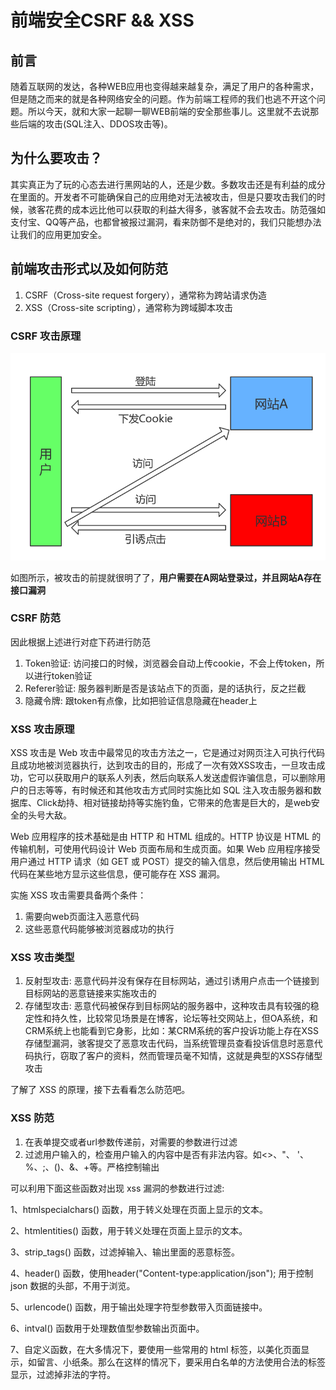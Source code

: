 # 前端安全CSRF && XSS
## 前言

随着互联网的发达，各种WEB应用也变得越来越复杂，满足了用户的各种需求，但是随之而来的就是各种网络安全的问题。作为前端工程师的我们也逃不开这个问题。所以今天，就和大家一起聊一聊WEB前端的安全那些事儿。这里就不去说那些后端的攻击(SQL注入、DDOS攻击等)。

## 为什么要攻击？

其实真正为了玩的心态去进行黑网站的人，还是少数。多数攻击还是有利益的成分在里面的。开发者不可能确保自己的应用绝对无法被攻击，但是只要攻击我们的时候，骇客花费的成本远比他可以获取的利益大得多，骇客就不会去攻击。防范强如支付宝、QQ等产品，也都曾被报过漏洞，看来防御不是绝对的，我们只能想办法让我们的应用更加安全。

## 前端攻击形式以及如何防范

1. CSRF（Cross-site request forgery），通常称为跨站请求伪造
2. XSS（Cross-site scripting），通常称为跨域脚本攻击

### CSRF 攻击原理

![](./img/CSRF.png)

如图所示，被攻击的前提就很明了了，**用户需要在A网站登录过，并且网站A存在接口漏洞**

### CSRF 防范

因此根据上述进行对症下药进行防范

1. Token验证: 访问接口的时候，浏览器会自动上传cookie，不会上传token，所以进行token验证
2. Referer验证: 服务器判断是否是该站点下的页面，是的话执行，反之拦截
3. 隐藏令牌: 跟token有点像，比如把验证信息隐藏在header上 

### XSS 攻击原理

XSS 攻击是 Web 攻击中最常见的攻击方法之一，它是通过对网页注入可执行代码且成功地被浏览器执行，达到攻击的目的，形成了一次有效XSS攻击，一旦攻击成功，它可以获取用户的联系人列表，然后向联系人发送虚假诈骗信息，可以删除用户的日志等等，有时候还和其他攻击方式同时实施比如 SQL 注入攻击服务器和数据库、Click劫持、相对链接劫持等实施钓鱼，它带来的危害是巨大的，是web安全的头号大敌。

Web 应用程序的技术基础是由 HTTP 和 HTML 组成的。HTTP 协议是 HTML 的传输机制，可使用代码设计 Web 页面布局和生成页面。如果 Web 应用程序接受用户通过 HTTP 请求（如 GET 或 POST）提交的输入信息，然后使用输出 HTML 代码在某些地方显示这些信息，便可能存在 XSS 漏洞。

实施 XSS 攻击需要具备两个条件：

1. 需要向web页面注入恶意代码
2. 这些恶意代码能够被浏览器成功的执行

### XSS 攻击类型

1. 反射型攻击: 恶意代码并没有保存在目标网站，通过引诱用户点击一个链接到目标网站的恶意链接来实施攻击的
2. 存储型攻击: 恶意代码被保存到目标网站的服务器中，这种攻击具有较强的稳定性和持久性，比较常见场景是在博客，论坛等社交网站上，但OA系统，和CRM系统上也能看到它身影，比如：某CRM系统的客户投诉功能上存在XSS存储型漏洞，骇客提交了恶意攻击代码，当系统管理员查看投诉信息时恶意代码执行，窃取了客户的资料，然而管理员毫不知情，这就是典型的XSS存储型攻击

了解了 XSS 的原理，接下去看看怎么防范吧。

### XSS 防范

1. 在表单提交或者url参数传递前，对需要的参数进行过滤
2. 过滤用户输入的，检查用户输入的内容中是否有非法内容。如<>、"、 '、%、;、()、&、+等。严格控制输出

可以利用下面这些函数对出现 xss 漏洞的参数进行过滤:

1、htmlspecialchars() 函数，用于转义处理在页面上显示的文本。

2、htmlentities() 函数，用于转义处理在页面上显示的文本。

3、strip_tags() 函数，过滤掉输入、输出里面的恶意标签。

4、header() 函数，使用header("Content-type:application/json"); 用于控制 json 数据的头部，不用于浏览。

5、urlencode() 函数，用于输出处理字符型参数带入页面链接中。

6、intval() 函数用于处理数值型参数输出页面中。

7、自定义函数，在大多情况下，要使用一些常用的 html 标签，以美化页面显示，如留言、小纸条。那么在这样的情况下，要采用白名单的方法使用合法的标签显示，过滤掉非法的字符。
